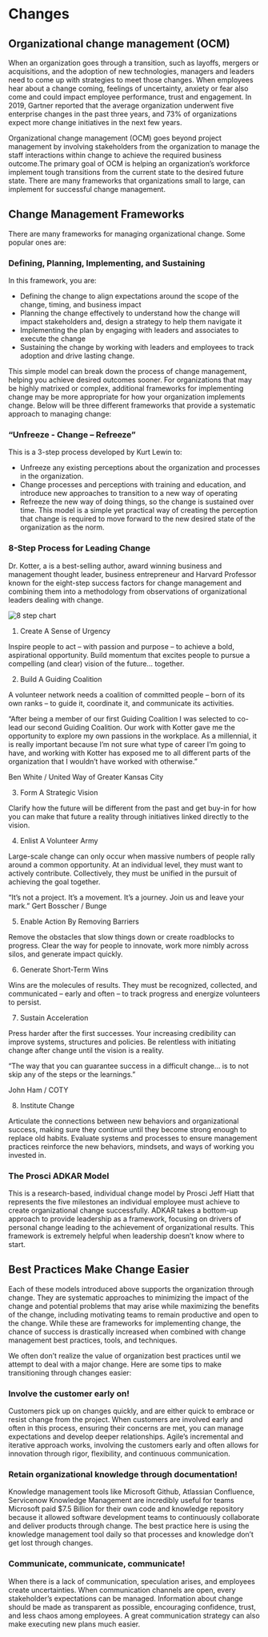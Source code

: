 # Changes
## Organizational change management (OCM)

When an organization goes through a transition, such as layoffs, mergers or acquisitions, and the adoption of new technologies, managers and leaders need to come up with strategies to meet those changes. When employees hear about a change coming, feelings of uncertainty, anxiety or fear also come and could impact employee performance, trust and engagement. In 2019, Gartner reported that the average organization underwent five enterprise changes in the past three years, and 73% of organizations expect more change initiatives in the next few years.

Organizational change management (OCM) goes beyond project management by involving stakeholders from the organization to manage the staff interactions within change to achieve the required business outcome.The primary goal of OCM is helping an organization’s workforce implement tough transitions from the current state to the desired future state. There are many frameworks that organizations small to large, can implement for successful change management.

## Change Management Frameworks

There are many frameworks for managing organizational change. Some popular ones are:

### Defining, Planning, Implementing, and Sustaining

In this framework, you are:

 +   Defining the change to align expectations around the scope of the change, timing, and business impact
+    Planning the change effectively to understand how the change will impact stakeholders and, design a strategy to help them navigate it
 +   Implementing the plan by engaging with leaders and associates to execute the change
 +   Sustaining the change by working with leaders and employees to track adoption and drive lasting change.

This simple model can break down the process of change management, helping you achieve desired outcomes sooner. For organizations that may be highly matrixed or complex, additional frameworks for implementing change may be more appropriate for how your organization implements change. Below will be three different frameworks that provide a systematic approach to managing change:

### “Unfreeze - Change – Refreeze”

This is a 3-step process developed by Kurt Lewin to:

   + Unfreeze any existing perceptions about the organization and processes in the organization.
  +  Change processes and perceptions with training and education, and introduce new approaches to transition to a new way of operating
  +  Refreeze the new way of doing things, so the change is sustained over time. This model is a simple yet practical way of creating the perception that change is required to move forward to the new desired state of the organization as the norm.

### 8-Step Process for Leading Change

Dr. Kotter, a is a best-selling author, award winning business and management thought leader, business entrepreneur and Harvard Professor known for the eight-step success factors for change management and combining them into a methodology from observations of organizational leaders dealing with change.

![8 step chart](https://kotterintl2.wpenginepowered.com/wp-content/uploads/2022/04/8Steps_Final_Transparent-1536x1482.png "8 Step change")


1. Create A Sense of Urgency

Inspire people to act – with passion and purpose – to achieve a bold, aspirational opportunity. Build momentum that excites people to pursue a compelling (and clear) vision of the future… together.

2. Build A Guiding Coalition

A volunteer network needs a coalition of committed people – born of its own ranks – to guide it, coordinate it, and communicate its activities.

“After being a member of our first Guiding Coalition I was selected to co-lead our second Guiding Coalition. Our work with Kotter gave me the opportunity to explore my own passions in the workplace. As a millennial, it is really important because I’m not sure what type of career I’m going to have, and working with Kotter has exposed me to all different parts of the organization that I wouldn’t have worked with otherwise.”

Ben White / United Way of Greater Kansas City

3. Form A Strategic Vision

Clarify how the future will be different from the past and get buy-in for how you can make that future a reality through initiatives linked directly to the vision.

4. Enlist A Volunteer Army

Large-scale change can only occur when massive numbers of people rally around a common opportunity. At an individual level, they must want to actively contribute. Collectively, they must be unified in the pursuit of achieving the goal together.

“It’s not a project. It’s a movement. It’s a journey. Join us and leave your mark.”
Gert Bosscher / Bunge

5. Enable Action By Removing Barriers

Remove the obstacles that slow things down or create roadblocks to progress. Clear the way for people to innovate, work more nimbly across silos, and generate impact quickly.

6. Generate Short-Term Wins

Wins are the molecules of results. They must be recognized, collected, and communicated – early and often – to track progress and energize volunteers to persist.

7. Sustain Acceleration

Press harder after the first successes. Your increasing credibility can improve systems, structures and policies. Be relentless with initiating change after change until the vision is a reality.

“The way that you can guarantee success in a difficult change… is to not skip any of the steps or the learnings.”

John Ham / COTY

8. Institute Change

Articulate the connections between new behaviors and organizational success, making sure they continue until they become strong enough to replace old habits. Evaluate systems and processes to ensure management practices reinforce the new behaviors, mindsets, and ways of working you invested in.

### The Prosci ADKAR Model

This is a research-based, individual change model by Prosci Jeff Hiatt that represents the five milestones an individual employee must achieve to create organizational change successfully. ADKAR takes a bottom-up approach to provide leadership as a framework, focusing on drivers of personal change leading to the achievement of organizational results. This framework is extremely helpful when leadership doesn’t know where to start.

## Best Practices Make Change Easier

Each of these models introduced above supports the organization through change. They are systematic approaches to minimizing the impact of the change and potential problems that may arise while maximizing the benefits of the change, including motivating teams to remain productive and open to the change. While these are frameworks for implementing change, the chance of success is drastically increased when combined with change management best practices, tools, and techniques.

We often don’t realize the value of organization best practices until we attempt to deal with a major change. Here are some tips to make transitioning through changes easier:

### Involve the customer early on!

Customers pick up on changes quickly, and are either quick to embrace or resist change from the project. When customers are involved early and often in this process, ensuring their concerns are met, you can manage expectations and develop deeper relationships. Agile’s incremental and iterative approach works, involving the customers early and often allows for innovation through rigor, flexibility, and continuous communication.

### Retain organizational knowledge through documentation!

Knowledge management tools like Microsoft Github, Atlassian Confluence, Servicenow Knowledge Management are incredibly useful for teams Microsoft paid $7.5 Billion for their own code and knowledge repository because it allowed software development teams to continuously collaborate and deliver products through change. The best practice here is using the knowledge management tool daily so that processes and knowledge don’t get lost through changes.

### Communicate, communicate, communicate!

When there is a lack of communication, speculation arises, and employees create uncertainties. When communication channels are open, every stakeholder’s expectations can be managed. Information about change should be made as transparent as possible, encouraging confidence, trust, and less chaos among employees. A great communication strategy can also make executing new plans much easier.
